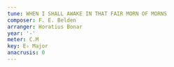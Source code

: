 ```yaml
---
tune: WHEN I SHALL AWAKE IN THAT FAIR MORN OF MORNS
composer: F. E. Belden
arranger: Horatius Bonar
year: '-'
meter: C.M
key: E♭ Major
anacrusis: 0
---
```

